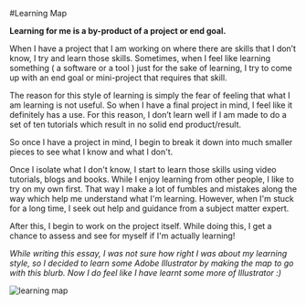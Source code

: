 #Learning Map

**Learning for me is a by-product of a project or end goal.**

When I have a project that I am working on where there are skills that I don’t know, I try and learn those skills. Sometimes, when I feel like learning something ( a software or a tool ) just for the sake of learning, I try to come up with an end goal or mini-project that requires that skill.

The reason for this style of learning is simply the fear of feeling that what I am learning is not useful. So when I have a final project in mind, I feel like it definitely has a use. For this reason, I don’t learn well if I am made to do a set of ten tutorials which result in no solid end product/result.

So once I have a project in mind, I begin to break it down into much smaller pieces to see what I know and what I don't.

Once I isolate what I don't know, I start to learn those skills using video tutorials, blogs and books. While I enjoy learning from other people, I like to try on my own first. That way I make a lot of fumbles and mistakes along the way which help me understand what I'm learning. However, when I'm stuck for a long time, I seek out help and guidance from a subject matter expert.

After this, I begin to work on the project itself. While doing this, I get a chance to assess and see for myself if I'm actually learning!

*While writing this essay, I was not sure how right I was about my learning style, so I decided to learn some Adobe Illustrator by making the map to go with this blurb. Now I do feel like I have learnt some more of Illustrator :)*

![learning map](http://i.imgur.com/kHQHMeN.png)
